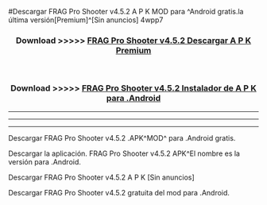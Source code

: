 #Descargar FRAG Pro Shooter v4.5.2 A P K MOD para ^Android gratis.la última versión[Premium]^[Sin anuncios] 4wpp7



<div align="center">
<h3>Download >>>>> <a href="https://es-web.web.app/?es= FRAG Pro Shooter v4.5.2">FRAG Pro Shooter v4.5.2 Descargar A P K Premium</a></h3><br>

<h3>Download >>>>> <a href="https://es-web.web.app/?es= FRAG Pro Shooter v4.5.2">FRAG Pro Shooter v4.5.2 Instalador de A P K para .Android</a></h3>
</div>


----------------------------------------------------------

----------------------------------------------------------

----------------------------------------------------------

Descargar FRAG Pro Shooter v4.5.2 .APK^MOD^ para .Android gratis.

Descargar la aplicación. FRAG Pro Shooter v4.5.2 APK^El nombre es la versión para .Android.

Descargar FRAG Pro Shooter v4.5.2 A P K [Sin anuncios]

Descargar FRAG Pro Shooter v4.5.2 gratuita del mod para .Android.